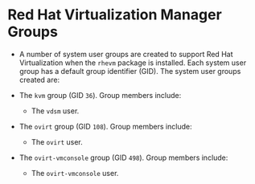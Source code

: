 # Red Hat Virtualization Manager Groups

* A number of system user groups are created to support Red Hat Virtualization when the `rhevm` package is installed. Each system user group has a default group identifier (GID). The system user groups created are: 

* The `kvm` group (GID `36`). Group members include:

    * The `vdsm` user.

* The `ovirt` group (GID `108`). Group members include:

    * The `ovirt` user.

* The `ovirt-vmconsole` group (GID `498`). Group members include:

    * The `ovirt-vmconsole` user.
